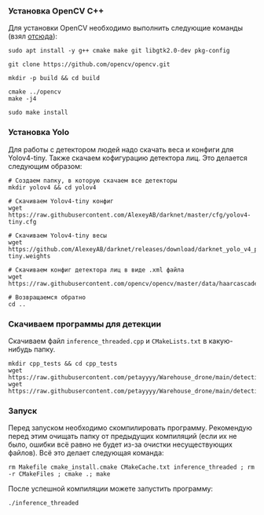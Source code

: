 ### Установка OpenCV C++

Для установки OpenCV необходимо выполнить следующие команды 
(взял [отсюда](https://www.geeksforgeeks.org/how-to-install-opencv-in-c-on-linux/)):

```shell
sudo apt install -y g++ cmake make git libgtk2.0-dev pkg-config
```

```shell
git clone https://github.com/opencv/opencv.git
```

```shell
mkdir -p build && cd build
```

```shell
cmake ../opencv
make -j4
```

```shell
sudo make install
```

### Установка Yolo

Для работы с детектором людей надо скачать веса и конфиги для Yolov4-tiny. Также скачаем кофигурацию детектора лиц.
Это делается следующим образом:

```shell
# Создаем папку, в которую скачаем все детекторы
mkdir yolov4 && cd yolov4

# Скачиваем Yolov4-tiny конфиг
wget https://raw.githubusercontent.com/AlexeyAB/darknet/master/cfg/yolov4-tiny.cfg

# Скачиваем Yolov4-tiny весы
wget https://github.com/AlexeyAB/darknet/releases/download/darknet_yolo_v4_pre/yolov4-tiny.weights

# Скачиваем конфиг детектора лиц в виде .xml файла
wget https://raw.githubusercontent.com/opencv/opencv/master/data/haarcascades/haarcascade_frontalface_default.xml

# Возвращаемся обратно
cd ..
```

### Скачиваем программы для детекции
Скачиваем файл `inference_threaded.cpp` и `CMakeLists.txt` в какую-нибудь папку.

```shell
mkdir cpp_tests && cd cpp_tests
wget https://raw.githubusercontent.com/petayyyy/Warehouse_drone/main/detection_cpp/inference_threaded.cpp
wget https://raw.githubusercontent.com/petayyyy/Warehouse_drone/main/detection_cpp/CMakeLists.txt
```

### Запуск

Перед запуском необходимо скомпилировать программу. Рекомендую
перед этим очищать папку от предыдущих компиляций (если их не было, ошибки всё равно не будет из-за очистки 
несуществующих файлов). Всё это делает следующая команда:

```shell
rm Makefile cmake_install.cmake CMakeCache.txt inference_threaded ; rm -r CMakeFiles ; cmake .; make
```

После успешной компиляции можете запустить программу:

```shell
./inference_threaded
```